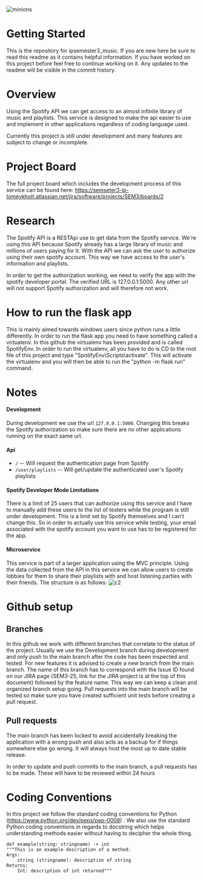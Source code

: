 ![minions](https://afamilycdn.com/thumb_w/600/2017/dm-min-bananaday-1500167484389-11-10-266-418-crop-1500168295674.gif)
# Getting Started
This is the repository for ipsemester3_music. If you are new here be sure to read this readme as it contains helpful information. If you have worked on this project before feel free to continue working on it. Any updates to the readme will be visible in the commit history.

# Overview
Using the Spotify API we can get access to an almost infinite library of music and playlists. This service is designed to make the api easier to use and implement in other applications regardless of coding language used.

Currently this project is still under development and many features are subject to change or incomplete. 

# Project Board
The full project board which includes the development process of this service can be found here: https://semseter3-ip-tomeykholt.atlassian.net/jira/software/projects/SEM3/boards/2

# Research
The Spotify API is a RESTApi use to get data from the Spotify service. We're using this API because Spotify already has a large library of music and millions of users paying for it. With the API we can ask the user to authorize using their own spotify account. This way we have access to the user's information and playlists. 

In order to get the authorization working, we need to verify the app with the spotify developer portal. The verified URL is 127.0.0.1:5000. Any other url will not support Spotify authorization and will therefore not work.

# How to run the flask app
This is mainly aimed towards windows users since python runs a little differently. In order to run the flask app you need to have something called a virtualenv. In this github the virtualenv has been provided and is called SpotifyEnv. In order to run the virtualenv, all you have to do is CD to the root file of this project and type "SpotifyEnv\Scripts\activate". This will activate the virtualenv and you will then be able to run the "python -m flask run" command.

# Notes
#### Development
During development we use the url ``127.0.0.1:5000``. Changing this breaks the Spotify authorization so make sure there are no other applications running on the exact same url.

#### Api

- ``/`` -- Will request the authentication page from Spotify
- ``/user/playlists`` -- Will get/update the authenticated user's Spotify playlists

#### Spotify Developer Mode Limitations
There is a limit of 25 users that can authorize using this service and I have to manually add these users to the list of testers while the program is still under development. This is a limit set by Spotify themselves and I can’t change this. So in order to actually use this service while testing, your email associated with the spotify account you want to use has to be registered for the app. 

#### Microservice
This service is part of a larger application using the MVC principle. Using the data collected from the API in this service we can allow users to create lobbies for them to share their playlists with and host listening parties with their friends. The structure is as follows:
![c2](https://user-images.githubusercontent.com/73947701/143425039-e94d6091-06ed-437c-90ee-2083af29d6e1.png)

# Github setup
## Branches
In this github we work with different branches that correlate to the status of the project. Usually we use the Development branch during development and only push to the main branch after the code has been inspected and tested. 
For new features it is advised to create a new branch from the main branch. The name of this branch has to correspond with the Issue ID found on our JIRA page (SEM3-25, link for the JIRA project is at the top of this document) followed by the feature name. This way we can keep a clean and organized branch setup going.
Pull requests into the main branch will be tested so make sure you have created sufficient unit tests before creating a pull request. 

## Pull requests
The main branch has been locked to avoid accidentally breaking the application with a wrong push and also acts as a backup for if things somewhere else go wrong. It will always host the most up to date stable release.

In order to update and push commits to the main branch, a pull requests has to be made. These will have to be reviewed within 24 hours

# Coding Conventions
In this project we follow the standard coding conventions for Python (https://www.python.org/dev/peps/pep-0008) . We also use the standard Python coding conventions in regards to docstring which helps understanding methods easier without having to decipher the whole thing. 
````
def example(string: stringname) -> int
"""This is an example description of a method.
Args: 
    string (stringname): description of string
Returns:
    Int: description of int returned"""
````
